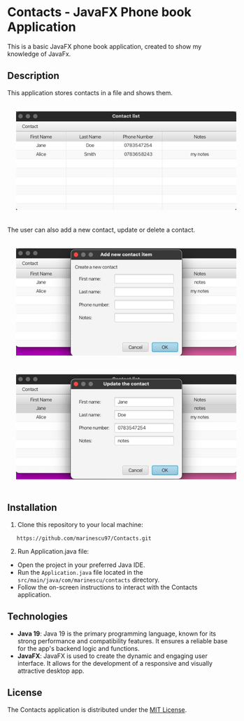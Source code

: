 # Contacts - JavaFX Phone book Application

This is a basic JavaFX phone book application, created to show my knowledge of JavaFx.

## Description

This application stores contacts in a file and shows them.

<img src="Img/appImage.jpg" alt="App image" style="padding: 20px;"/>

The user can also add a new contact, update or delete a contact.

<img src="Img/addContact.jpg" alt="Add a new contact" style="padding: 20px;"/>

<img src="Img/updateContact.jpg" alt="Update contact" style="padding: 20px;"/>

## Installation

1. Clone this repository to your local machine:

 ```shell
    https://github.com/marinescu97/Contacts.git
 ```

2. Run Application.java file:

- Open the project in your preferred Java IDE.
- Run the `Application.java` file located in the `src/main/java/com/marinescu/contacts` directory.
- Follow the on-screen instructions to interact with the Contacts application.

## Technologies

- **Java 19**: Java 19 is the primary programming language, known for its strong performance and compatibility features. It ensures a reliable base for the app's backend logic and functions.
- **JavaFX**: JavaFX is used to create the dynamic and engaging user interface. It allows for the development of a responsive and visually attractive desktop app.

## License

The Contacts application is distributed under the [MIT License](https://opensource.org/license/mit).
